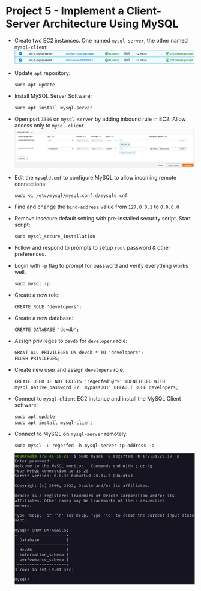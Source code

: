 # Project 5 - Implement a Client-Server Architecture Using MySQL

- Create two EC2 instances. One named `mysql-server`, the other named `mysql-client`
    ![EC2 instances](./images/001-ec2-instances.png)
- Update `apt` repository:

    ```shell
    sudo apt update
    ```

- Install MySQL Server Software:

    ```shell
    sudo apt install mysql-server
    ```

- Open port `3306` on `mysql-server` by adding inbound rule in EC2. Allow access only to `mysql-client`:
    ![Opening Port 3306](./images/002-open-port-3306.png)
- Edit the `mysqld.cnf` to configure MySQL to allow incoming remote connections:

    ```shell
    sudo vi /etc/mysql/mysql.conf.d/mysqld.cnf
    ```

- Find and change the `bind-address` value from `127.0.0.1` to `0.0.0.0`
- Remove insecure default setting with pre-installed security script. Start script:

    ```shell
    sudo mysql_secure_installation
    ```

- Follow and respond to prompts to setup `root` password & other preferences.
- Login with `-p` flag to prompt for password and verify everything works well.

    ```shell
    sudo mysql -p
    ```

- Create a new role:

    ```mysql
    CREATE ROLE 'developers';
    ```

- Create a new database:

    ```mysql
    CREATE DATABASE 'devdb';
    ```

- Assign privileges to `devdb` for `developers` role:

    ```mysql
    GRANT ALL PRIVILEGES ON devdb.* TO 'developers';
    FLUSH PRIVILEGES;
    ```

- Create new user and assign `developers` role:

    ```mysql
    CREATE USER IF NOT EXISTS 'regerfed'@'%' IDENTIFIED WITH mysql_native_password BY 'mypass001' DEFAULT ROLE developers;
    ```

- Connect to `mysql-client` EC2 instance and install the MySQL Client software:

    ```shell
    sudo apt update
    sudo apt install mysql-client
    ```

- Connect to MySQL on `mysql-server` remotely:

    ```shell
    sudo mysql -u regerfed -h mysql-server-ip-address -p
    ```

    ![Successful Connection](./images/003-remote-connection-success.png)
